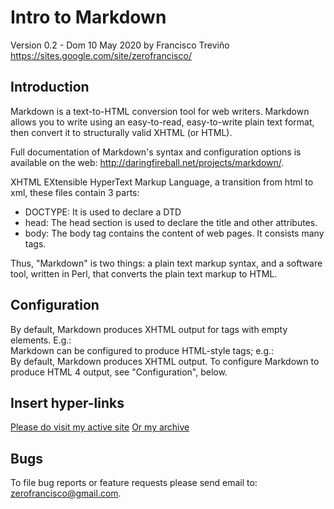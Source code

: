Intro to Markdown
=================
Version 0.2 - Dom 10 May 2020
by Francisco Treviño
<https://sites.google.com/site/zerofrancisco/>

Introduction
------------
Markdown is a text-to-HTML conversion tool for web writers. Markdown
allows you to write using an easy-to-read, easy-to-write plain text
format, then convert it to structurally valid XHTML (or HTML).

Full documentation of Markdown's syntax and configuration options is
available on the web: <http://daringfireball.net/projects/markdown/>.

XHTML EXtensible HyperText Markup Language, a transition from html to
xml, these files contain 3 parts:
- DOCTYPE: It is used to declare a DTD
- head: The head section is used to declare the title and other attributes.
- body: The body tag contains the content of web pages. It consists many tags.

Thus, "Markdown" is two things: a plain text markup syntax, and a
software tool, written in Perl, that converts the plain text markup 
to HTML.

Configuration
-------------
By default, Markdown produces XHTML output for tags with empty elements.
E.g.:
    <br>
        Markdown can be configured to produce HTML-style tags; e.g.:
    <br>
By default, Markdown produces XHTML output. To configure
Markdown to produce HTML 4 output, see "Configuration", below.


Insert hyper-links
------------------
[Please do visit my active site](https://nohaciaelsur.wordpress.com/)
[Or my archive](https://sites.google.com/site/zerofrancisco)

Bugs
----
To file bug reports or feature requests please send email to:
<zerofrancisco@gmail.com>.
